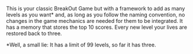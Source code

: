 This is  your classic BreakOut Game but with a framework to add as many levels as you want* and, as long as you follow the naming convention, no changes in the game mechanics are needed for them to be integrated.
It has a memory that stores the top 10 scores. Every new level your lives are restored back to three.

*Well, a small lie: It has a limit of 99 levels, so far it has three.
